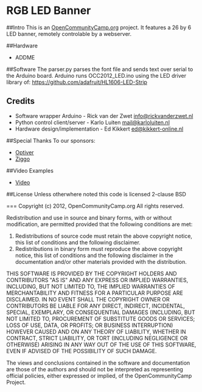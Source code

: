 RGB LED Banner
==============

##Intro
This is an [OpenCommunityCamp.org](http://opencommunitycamp.org/site/) project.
It features a 26 by 6 LED banner, remotely controlable by a webserver.

##Hardware
* ADDME

##Software
The parser.py parses the font file and sends text over serial to the Arduino
board. Arduino runs OCC2012\_LED.ino using the LED driver library of:
  https://github.com/adafruit/HL1606-LED-Strip

## Credits
 * Software wrapper Arduino       - Rick van der Zwet <info@rickvanderzwet.nl>
 * Python control client/server   - Karlo Luiten <mail@karloluiten.nl>
 * Hardware design/implementation - Ed Kikkert <ed@kikkert-online.nl>


##Special Thanks
To our sponsors:
 * [Optiver](http://www.optiver.com)
 * [Ziggo](http://www.ziggo.nl)


##Video Examples
* [Video](http://www.youtube.com/watch?v=K2JLcTTljiA)

##License
Unless otherwhere noted this code is licensed 2-clause BSD

===
Copyright (c) 2012, OpenCommunityCamp.org
All rights reserved.

Redistribution and use in source and binary forms, with or without
modification, are permitted provided that the following conditions are met: 

1. Redistributions of source code must retain the above copyright notice, this
   list of conditions and the following disclaimer. 
2. Redistributions in binary form must reproduce the above copyright notice,
   this list of conditions and the following disclaimer in the documentation
   and/or other materials provided with the distribution. 

THIS SOFTWARE IS PROVIDED BY THE COPYRIGHT HOLDERS AND CONTRIBUTORS "AS IS" AND
ANY EXPRESS OR IMPLIED WARRANTIES, INCLUDING, BUT NOT LIMITED TO, THE IMPLIED
WARRANTIES OF MERCHANTABILITY AND FITNESS FOR A PARTICULAR PURPOSE ARE
DISCLAIMED. IN NO EVENT SHALL THE COPYRIGHT OWNER OR CONTRIBUTORS BE LIABLE FOR
ANY DIRECT, INDIRECT, INCIDENTAL, SPECIAL, EXEMPLARY, OR CONSEQUENTIAL DAMAGES
(INCLUDING, BUT NOT LIMITED TO, PROCUREMENT OF SUBSTITUTE GOODS OR SERVICES;
LOSS OF USE, DATA, OR PROFITS; OR BUSINESS INTERRUPTION) HOWEVER CAUSED AND
ON ANY THEORY OF LIABILITY, WHETHER IN CONTRACT, STRICT LIABILITY, OR TORT
(INCLUDING NEGLIGENCE OR OTHERWISE) ARISING IN ANY WAY OUT OF THE USE OF THIS
SOFTWARE, EVEN IF ADVISED OF THE POSSIBILITY OF SUCH DAMAGE.

The views and conclusions contained in the software and documentation are those
of the authors and should not be interpreted as representing official policies, 
either expressed or implied, of the OpenCommunityCamp Project.
